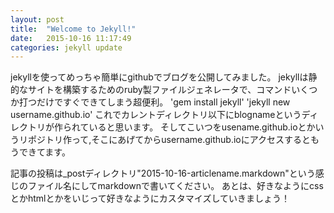 ```yaml
---
layout: post
title:  "Welcome to Jekyll!"
date:   2015-10-16 11:17:49
categories: jekyll update
---
```


jekyllを使ってめっちゃ簡単にgithubでブログを公開してみました。
jekyllは静的なサイトを構築するためのruby製ファイルジェネレータで、コマンドいくつか打つだけですぐできてしまう超便利。
'gem install jekyll'
'jekyll new username.github.io'
これでカレントディレクトリ以下にblognameというディレクトリが作られていると思います。
そしてこいつをusename.github.ioとかいうリポジトリ作って,そこにあげてからusername.github.ioにアクセスするともうできてます。

記事の投稿は_postディレクトリ"2015-10-16-articlename.markdown"という感じのファイル名にしてmarkdownで書いてください。
あとは、好きなようにcssとかhtmlとかをいじって好きなようにカスタマイズしていきましょう！
